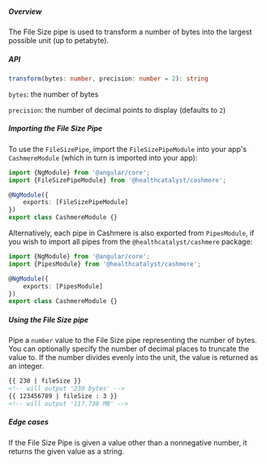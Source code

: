 ##### Overview

The File Size pipe is used to transform a number of bytes into the largest possible unit (up to petabyte).

##### API

```ts
transform(bytes: number, precision: number = 2): string
```

`bytes`: the number of bytes

`precision`: the number of decimal points to display (defaults to `2`)

##### Importing the File Size Pipe

To use the `FileSizePipe`, import the `FileSizePipeModule` into your app's `CashmereModule` (which in turn is imported into your app):

```ts
import {NgModule} from '@angular/core';
import {FileSizePipeModule} from '@healthcatalyst/cashmere';

@NgModule({
    exports: [FileSizePipeModule]
})
export class CashmereModule {}
```

Alternatively, each pipe in Cashmere is also exported from `PipesModule`, if you wish to import all pipes from the `@healthcatalyst/cashmere` package:

```ts
import {NgModule} from '@angular/core';
import {PipesModule} from '@healthcatalyst/cashmere';

@NgModule({
    exports: [PipesModule]
})
export class CashmereModule {}
```

##### Using the File Size pipe

Pipe a `number` value to the File Size pipe representing the number of bytes. You can optionally specify the number of decimal places to truncate the value to. If the number divides evenly into the unit, the value is returned as an integer.

```html
{{ 230 | fileSize }}
<!-- will output '230 bytes' -->
{{ 123456789 | fileSize : 3 }}
<!-- will output '117.738 MB' -->
```

##### Edge cases

If the File Size Pipe is given a value other than a nonnegative number, it returns the given value as a string.
